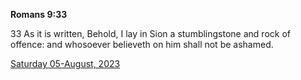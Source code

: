 **Romans 9:33**

33 As it is written, Behold, I lay in Sion a stumblingstone and rock of offence: and whosoever believeth on him shall not be ashamed. 

[Saturday 05-August, 2023](https://getbible.net/kjv/Romans/9/33)
